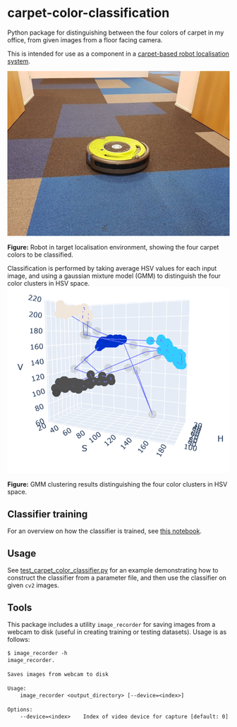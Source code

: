  # carpet-color-classification

Python package for distinguishing between the four colors of carpet in my office, from given images from a floor facing camera.

This is intended for use as a component in a [carpet-based robot
localisation system](https://github.com/tim-fan/carpet_localisation).

![target environment](notebooks/images/roomba_on_carpet.jpg)

**Figure:** Robot in target localisation environment, showing the four carpet colors to be classified.

Classification is performed by taking average HSV values for each input image, and using a gaussian mixture model (GMM) to distinguish the four color clusters in HSV space.
![color clusters](notebooks/images/hsv_clusters.png)

**Figure:** GMM clustering results distinguishing the four color clusters in HSV space.


## Classifier training

For an overview on how the classifier is trained, see [this notebook](https://nbviewer.jupyter.org/github/tim-fan/carpet_color_classification/blob/main/notebooks/train_classifier.ipynb).

## Usage

See [test_carpet_color_classifier.py](carpet_color_classification/tests/test_carpet_color_classifier.py) for an example demonstrating how to construct the classifier from a parameter file, and then use the classifier on given `cv2` images.

## Tools
This package includes a utility `image_recorder` for saving images from a webcam to disk (useful in creating training or testing datasets). Usage is as follows:
```
$ image_recorder -h
image_recorder.

Saves images from webcam to disk

Usage:
    image_recorder <output_directory> [--device=<index>]

Options:
    --device=<index>    Index of video device for capture [default: 0]
```